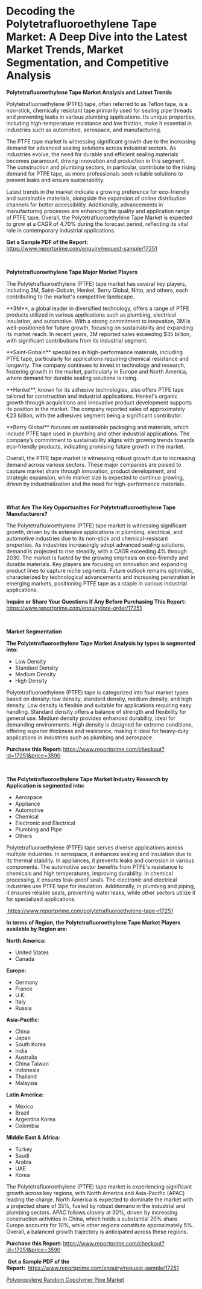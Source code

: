 <p><h1>Decoding the Polytetrafluoroethylene Tape Market: A Deep Dive into the Latest Market Trends, Market Segmentation, and Competitive Analysis</h1></p><p><strong>Polytetrafluoroethylene Tape Market Analysis and Latest Trends</strong></p>
<p><p>Polytetrafluoroethylene (PTFE) tape, often referred to as Teflon tape, is a non-stick, chemically resistant tape primarily used for sealing pipe threads and preventing leaks in various plumbing applications. Its unique properties, including high-temperature resistance and low friction, make it essential in industries such as automotive, aerospace, and manufacturing. </p><p>The PTFE tape market is witnessing significant growth due to the increasing demand for advanced sealing solutions across industrial sectors. As industries evolve, the need for durable and efficient sealing materials becomes paramount, driving innovation and production in this segment. The construction and plumbing sectors, in particular, contribute to the rising demand for PTFE tape, as more professionals seek reliable solutions to prevent leaks and ensure sustainability.</p><p>Latest trends in the market indicate a growing preference for eco-friendly and sustainable materials, alongside the expansion of online distribution channels for better accessibility. Additionally, advancements in manufacturing processes are enhancing the quality and application range of PTFE tape. Overall, the Polytetrafluoroethylene Tape Market is expected to grow at a CAGR of 4.70% during the forecast period, reflecting its vital role in contemporary industrial applications.</p></p>
<p><strong>Get a Sample PDF of the Report:&nbsp;</strong> <a href="https://www.reportprime.com/enquiry/request-sample/17251?utm_campaign=3511&utm_medium=2&utm_source=Github&utm_content=ia&utm_term=18032025&utm_id=polytetrafluoroethylene-tape">https://www.reportprime.com/enquiry/request-sample/17251</a></p>
<p>&nbsp;</p>
<p><strong>Polytetrafluoroethylene Tape Major Market Players</strong></p>
<p><p>The Polytetrafluoroethylene (PTFE) tape market has several key players, including 3M, Saint-Gobain, Henkel, Berry Global, Nitto, and others, each contributing to the market's competitive landscape. </p><p>**3M**, a global leader in diversified technology, offers a range of PTFE products utilized in various applications such as plumbing, electrical insulation, and automotive. With a strong commitment to innovation, 3M is well-positioned for future growth, focusing on sustainability and expanding its market reach. In recent years, 3M reported sales exceeding $35 billion, with significant contributions from its industrial segment.</p><p>**Saint-Gobain** specializes in high-performance materials, including PTFE tape, particularly for applications requiring chemical resistance and longevity. The company continues to invest in technology and research, fostering growth in the market, particularly in Europe and North America, where demand for durable sealing solutions is rising.</p><p>**Henkel**, known for its adhesive technologies, also offers PTFE tape tailored for construction and industrial applications. Henkel's organic growth through acquisitions and innovative product development supports its position in the market. The company reported sales of approximately €23 billion, with the adhesives segment being a significant contributor.</p><p>**Berry Global** focuses on sustainable packaging and materials, which include PTFE tape used in plumbing and other industrial applications. The company’s commitment to sustainability aligns with growing trends towards eco-friendly products, indicating promising future growth in the market.</p><p>Overall, the PTFE tape market is witnessing robust growth due to increasing demand across various sectors. These major companies are poised to capture market share through innovation, product development, and strategic expansion, while market size is expected to continue growing, driven by industrialization and the need for high-performance materials.</p></p>
<p>&nbsp;</p>
<p><strong>What Are The Key Opportunities For Polytetrafluoroethylene Tape Manufacturers?</strong></p>
<p><p>The Polytetrafluoroethylene (PTFE) tape market is witnessing significant growth, driven by its extensive applications in plumbing, electrical, and automotive industries due to its non-stick and chemical-resistant properties. As industries increasingly adopt advanced sealing solutions, demand is projected to rise steadily, with a CAGR exceeding 4% through 2030. The market is fueled by the growing emphasis on eco-friendly and durable materials. Key players are focusing on innovation and expanding product lines to capture niche segments. Future outlook remains optimistic, characterized by technological advancements and increasing penetration in emerging markets, positioning PTFE tape as a staple in various industrial applications.</p></p>
<p><strong>Inquire or Share Your Questions If Any Before Purchasing This Report:</strong> <a href="https://www.reportprime.com/enquiry/pre-order/17251?utm_campaign=3511&utm_medium=2&utm_source=Github&utm_content=ia&utm_term=18032025&utm_id=polytetrafluoroethylene-tape">https://www.reportprime.com/enquiry/pre-order/17251</a></p>
<p>&nbsp;</p>
<p><strong>Market Segmentation</strong></p>
<p><strong>The Polytetrafluoroethylene Tape Market Analysis by types is segmented into:</strong></p>
<p><ul><li>Low Density</li><li>Standard Density</li><li>Medium Density</li><li>High Density</li></ul></p>
<p><p>Polytetrafluoroethylene (PTFE) tape is categorized into four market types based on density: low density, standard density, medium density, and high density. Low density is flexible and suitable for applications requiring easy handling. Standard density offers a balance of strength and flexibility for general use. Medium density provides enhanced durability, ideal for demanding environments. High density is designed for extreme conditions, offering superior thickness and resistance, making it ideal for heavy-duty applications in industries such as plumbing and aerospace.</p></p>
<p><strong>Purchase this Report:&nbsp;</strong><a href="https://www.reportprime.com/checkout?id=17251&price=3590&utm_campaign=3511&utm_medium=2&utm_source=Github&utm_content=ia&utm_term=18032025&utm_id=polytetrafluoroethylene-tape">https://www.reportprime.com/checkout?id=17251&price=3590</a></p>
<p>&nbsp;</p>
<p><strong>The Polytetrafluoroethylene Tape Market Industry Research by Application is segmented into:</strong></p>
<p><ul><li>Aerospace</li><li>Appliance</li><li>Automotive</li><li>Chemical</li><li>Electronic and Electrical</li><li>Plumbing and Pipe</li><li>Others</li></ul></p>
<p><p>Polytetrafluoroethylene (PTFE) tape serves diverse applications across multiple industries. In aerospace, it enhances sealing and insulation due to its thermal stability. In appliances, it prevents leaks and corrosion in various components. The automotive sector benefits from PTFE's resistance to chemicals and high temperatures, improving durability. In chemical processing, it ensures leak-proof seals. The electronic and electrical industries use PTFE tape for insulation. Additionally, in plumbing and piping, it ensures reliable seals, preventing water leaks, while other sectors utilize it for specialized applications.</p></p>
<p><a href="https://www.reportprime.com/polytetrafluoroethylene-tape-r17251?utm_campaign=3511&utm_medium=2&utm_source=Github&utm_content=ia&utm_term=18032025&utm_id=polytetrafluoroethylene-tape">&nbsp;https://www.reportprime.com/polytetrafluoroethylene-tape-r17251</a></p>
<p><strong>In terms of Region, the Polytetrafluoroethylene Tape Market Players available by Region are:</strong></p>
<p>
    <p> <strong> North America: </strong>
        <ul>
            <li>United States</li>
            <li>Canada</li>
        </ul>
        </p> 
    <p> <strong> Europe: </strong>
        <ul>
            <li>Germany</li>
            <li>France</li>
            <li>U.K.</li>
            <li>Italy</li>
            <li>Russia</li>
        </ul>
        </p> 
    <p> <strong> Asia-Pacific: </strong>
        <ul>
            <li>China</li>
            <li>Japan</li>
            <li>South Korea</li>
            <li>India</li>
            <li>Australia</li>
            <li>China Taiwan</li>
            <li>Indonesia</li>
            <li>Thailand</li>
            <li>Malaysia</li>
        </ul>
        </p> 
    <p> <strong> Latin America: </strong>
        <ul>
            <li>Mexico</li>
            <li>Brazil</li>
            <li>Argentina Korea</li>
            <li>Colombia</li>
        </ul>
        </p> 
    <p> <strong> Middle East & Africa: </strong>
        <ul>
            <li>Turkey</li>
            <li>Saudi</li>
            <li>Arabia</li>
            <li>UAE</li>
            <li>Korea</li>
        </ul>
    </p>
    </p>
<p><p>The Polytetrafluoroethylene (PTFE) tape market is experiencing significant growth across key regions, with North America and Asia-Pacific (APAC) leading the charge. North America is expected to dominate the market with a projected share of 35%, fueled by robust demand in the industrial and plumbing sectors. APAC follows closely at 30%, driven by increasing construction activities in China, which holds a substantial 20% share. Europe accounts for 10%, while other regions constitute approximately 5%. Overall, a balanced growth trajectory is anticipated across these regions.</p></p>
<p><strong>Purchase this Report: </strong><a href="https://www.reportprime.com/checkout?id=17251&price=3590&utm_campaign=3511&utm_medium=2&utm_source=Github&utm_content=ia&utm_term=18032025&utm_id=polytetrafluoroethylene-tape">https://www.reportprime.com/checkout?id=17251&price=3590</a></p>
<p>&nbsp;<strong>Get a Sample PDF of the Report:&nbsp;&nbsp;</strong><a href="https://www.reportprime.com/enquiry/request-sample/17251?utm_campaign=3511&utm_medium=2&utm_source=Github&utm_content=ia&utm_term=18032025&utm_id=polytetrafluoroethylene-tape">https://www.reportprime.com/enquiry/request-sample/17251</a></p>
<p><strong></strong></p>
<p><p><a href="https://github.com/mudgeadamsvx/Market-Research-Report-List-1/blob/main/polypropylene-random-copolymer-pipe-market.md?utm_campaign=3511&utm_medium=2&utm_source=Github&utm_content=ia&utm_term=18032025&utm_id=polytetrafluoroethylene-tape">Polypropylene Random Copolymer Pipe Market</a></p></p>